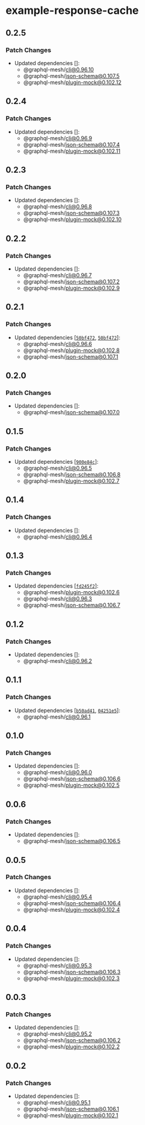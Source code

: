 # example-response-cache

## 0.2.5

### Patch Changes

- Updated dependencies []:
  - @graphql-mesh/cli@0.96.10
  - @graphql-mesh/json-schema@0.107.5
  - @graphql-mesh/plugin-mock@0.102.12

## 0.2.4

### Patch Changes

- Updated dependencies []:
  - @graphql-mesh/cli@0.96.9
  - @graphql-mesh/json-schema@0.107.4
  - @graphql-mesh/plugin-mock@0.102.11

## 0.2.3

### Patch Changes

- Updated dependencies []:
  - @graphql-mesh/cli@0.96.8
  - @graphql-mesh/json-schema@0.107.3
  - @graphql-mesh/plugin-mock@0.102.10

## 0.2.2

### Patch Changes

- Updated dependencies []:
  - @graphql-mesh/cli@0.96.7
  - @graphql-mesh/json-schema@0.107.2
  - @graphql-mesh/plugin-mock@0.102.9

## 0.2.1

### Patch Changes

- Updated dependencies
  [[`50bf472`](https://github.com/ardatan/graphql-mesh/commit/50bf4723657d27dc196d80407bda40c93aa5c9be),
  [`50bf472`](https://github.com/ardatan/graphql-mesh/commit/50bf4723657d27dc196d80407bda40c93aa5c9be)]:
  - @graphql-mesh/cli@0.96.6
  - @graphql-mesh/plugin-mock@0.102.8
  - @graphql-mesh/json-schema@0.107.1

## 0.2.0

### Patch Changes

- Updated dependencies []:
  - @graphql-mesh/json-schema@0.107.0

## 0.1.5

### Patch Changes

- Updated dependencies
  [[`900e84c`](https://github.com/ardatan/graphql-mesh/commit/900e84c9846f84e84746860cf3f1c4724e64f377)]:
  - @graphql-mesh/cli@0.96.5
  - @graphql-mesh/json-schema@0.106.8
  - @graphql-mesh/plugin-mock@0.102.7

## 0.1.4

### Patch Changes

- Updated dependencies []:
  - @graphql-mesh/cli@0.96.4

## 0.1.3

### Patch Changes

- Updated dependencies
  [[`fd245f2`](https://github.com/ardatan/graphql-mesh/commit/fd245f2619346667038d3fcce9aa097994368815)]:
  - @graphql-mesh/plugin-mock@0.102.6
  - @graphql-mesh/cli@0.96.3
  - @graphql-mesh/json-schema@0.106.7

## 0.1.2

### Patch Changes

- Updated dependencies []:
  - @graphql-mesh/cli@0.96.2

## 0.1.1

### Patch Changes

- Updated dependencies
  [[`b50ad41`](https://github.com/ardatan/graphql-mesh/commit/b50ad4132197da143b2568f00b0136e013cee7d0),
  [`04251e5`](https://github.com/ardatan/graphql-mesh/commit/04251e57d05b91a2d4018ac63639d8b1eb56855a)]:
  - @graphql-mesh/cli@0.96.1

## 0.1.0

### Patch Changes

- Updated dependencies []:
  - @graphql-mesh/cli@0.96.0
  - @graphql-mesh/json-schema@0.106.6
  - @graphql-mesh/plugin-mock@0.102.5

## 0.0.6

### Patch Changes

- Updated dependencies []:
  - @graphql-mesh/json-schema@0.106.5

## 0.0.5

### Patch Changes

- Updated dependencies []:
  - @graphql-mesh/cli@0.95.4
  - @graphql-mesh/json-schema@0.106.4
  - @graphql-mesh/plugin-mock@0.102.4

## 0.0.4

### Patch Changes

- Updated dependencies []:
  - @graphql-mesh/cli@0.95.3
  - @graphql-mesh/json-schema@0.106.3
  - @graphql-mesh/plugin-mock@0.102.3

## 0.0.3

### Patch Changes

- Updated dependencies []:
  - @graphql-mesh/cli@0.95.2
  - @graphql-mesh/json-schema@0.106.2
  - @graphql-mesh/plugin-mock@0.102.2

## 0.0.2

### Patch Changes

- Updated dependencies []:
  - @graphql-mesh/cli@0.95.1
  - @graphql-mesh/json-schema@0.106.1
  - @graphql-mesh/plugin-mock@0.102.1

